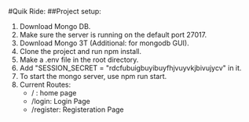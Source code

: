 #Quik Ride:
##Project setup:
1. Download Mongo DB.
2. Make sure the server is running on the default port 27017.
3. Download Mongo 3T (Additional: for mongodb GUI).
4. Clone the project and run npm install.
5. Make a .env file in the root directory.
6. Add "SESSION_SECRET = "rdcfubuigbuyibuyfhjvuyvkjbivujycv" in it.
5. To start the mongo server, use npm run start.
6. Current Routes:
    - / : home page
    - /login: Login Page
    - /register: Registeration Page
